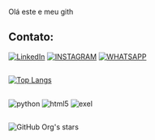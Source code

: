 Olá este e meu gith

## Contato:
[![LinkedIn](https://img.shields.io/badge/LinkedIn-0077B5?style=for-the-badge&logo=linkedin&logoColor=white)](https://www.linkedin.com/in/grayson-correa-89ab23240/)
[![INSTAGRAM](https://img.shields.io/badge/Instagram-E4405F?style=for-the-badge&logo=instagram&logoColor=white)](https://www.instagram.com/invites/contact/?i=9df9isa6tt1k&utm_content=i57afbe/)
[![WHATSAPP](https://img.shields.io/badge/WhatsApp-25D366?style=for-the-badge&logo=whatsapp&logoColor=white)](https://web.whatsapp.com/+5562991514187)

##
[![Top Langs](https://github-readme-stats.vercel.app/api/top-langs/?username=graysoncorrea&layout=compact)](https://github.com/anuraghazra/github-readme-stats)
##
![python](https://img.shields.io/badge/Python-3776AB?style=for-the-badge&logo=python&logoColor=white)
![html5](https://img.shields.io/badge/HTML-239120?style=for-the-badge&logo=html5&logoColor=white)
![exel](https://img.shields.io/badge/Microsoft_Excel-217346?style=for-the-badge&logo=microsoft-excel&logoColor=white)
##
![GitHub Org's stars](https://img.shields.io/github/stars/graysoncorrea?style=social)
